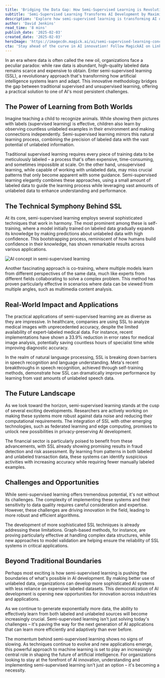 ```yaml
---
title: 'Bridging the Data Gap: How Semi-Supervised Learning is Revolutionizing AI Development'
subtitle: 'Semi-Supervised Learning Transforms AI Development by Maximizing Limited Data'
description: 'Explore how semi-supervised learning is transforming AI development by bridging the gap between supervised and unsupervised learning, maximizing the use of limited labeled data. Discover real-world applications in healthcare and finance, and learn about the impact on AI systems in various industries.'
author: 'David Jenkins'
read_time: '8 mins'
publish_date: '2025-02-03'
created_date: '2025-02-03'
heroImage: 'https://imagecdn.magick.ai/ai/semi-supervised-learning-concept.jpg'
cta: 'Stay ahead of the curve in AI innovation! Follow MagickAI on LinkedIn for cutting-edge insights into semi-supervised learning and other transformative AI technologies shaping our future.'
---
```


In an era where data is often called the new oil, organizations face a peculiar paradox: while raw data is abundant, high-quality labeled data remains scarce and expensive to obtain. Enter semi-supervised learning (SSL), a revolutionary approach that's transforming how artificial intelligence systems learn and adapt. This innovative methodology bridges the gap between traditional supervised and unsupervised learning, offering a practical solution to one of AI's most persistent challenges.

## The Power of Learning from Both Worlds

Imagine teaching a child to recognize animals. While showing them pictures with labels (supervised learning) is effective, children also learn by observing countless unlabeled examples in their environment and making connections independently. Semi-supervised learning mirrors this natural learning process, combining the precision of labeled data with the vast potential of unlabeled information.

Traditional supervised learning requires every piece of training data to be meticulously labeled – a process that's often expensive, time-consuming, and sometimes impossible at scale. On the other hand, unsupervised learning, while capable of working with unlabeled data, may miss crucial patterns that only become apparent with some guidance. Semi-supervised learning elegantly combines these approaches, using a small amount of labeled data to guide the learning process while leveraging vast amounts of unlabeled data to enhance understanding and performance.

## The Technical Symphony Behind SSL

At its core, semi-supervised learning employs several sophisticated techniques that work in harmony. The most prominent among these is self-training, where a model initially trained on labeled data gradually expands its knowledge by making predictions about unlabeled data with high confidence. This bootstrapping process, reminiscent of how humans build confidence in their knowledge, has shown remarkable results across various applications.

![AI concept in semi-supervised learning](https://i.magick.ai/PIXE/1738610750999_magick_img.webp)

Another fascinating approach is co-training, where multiple models learn from different perspectives of the same data, much like experts from different fields collaborating to solve a complex problem. This method has proven particularly effective in scenarios where data can be viewed from multiple angles, such as multimedia content analysis.

## Real-World Impact and Applications

The practical applications of semi-supervised learning are as diverse as they are impressive. In healthcare, companies are using SSL to analyze medical images with unprecedented accuracy, despite the limited availability of expert-labeled medical data. For instance, recent implementations have shown a 33.9% reduction in error rates for medical image analysis, potentially saving countless hours of specialist time while improving diagnostic accuracy.

In the realm of natural language processing, SSL is breaking down barriers in speech recognition and language understanding. Meta's recent breakthroughs in speech recognition, achieved through self-training methods, demonstrate how SSL can dramatically improve performance by learning from vast amounts of unlabeled speech data.

## The Future Landscape

As we look toward the horizon, semi-supervised learning stands at the cusp of several exciting developments. Researchers are actively working on making these systems more robust against data noise and reducing their computational requirements. The integration of SSL with other emerging technologies, such as federated learning and edge computing, promises to unlock new possibilities in privacy-preserving AI development.

The financial sector is particularly poised to benefit from these advancements, with SSL already showing promising results in fraud detection and risk assessment. By learning from patterns in both labeled and unlabeled transaction data, these systems can identify suspicious activities with increasing accuracy while requiring fewer manually labeled examples.

## Challenges and Opportunities

While semi-supervised learning offers tremendous potential, it's not without its challenges. The complexity of implementing these systems and their sensitivity to data quality requires careful consideration and expertise. However, these challenges are driving innovation in the field, leading to more robust and efficient algorithms.

The development of more sophisticated SSL techniques is already addressing these limitations. Graph-based methods, for instance, are proving particularly effective at handling complex data structures, while new approaches to model validation are helping ensure the reliability of SSL systems in critical applications.

## Beyond Traditional Boundaries

Perhaps most exciting is how semi-supervised learning is pushing the boundaries of what's possible in AI development. By making better use of unlabeled data, organizations can develop more sophisticated AI systems with less reliance on expensive labeled datasets. This democratization of AI development is opening new opportunities for innovation across industries and applications.

As we continue to generate exponentially more data, the ability to effectively learn from both labeled and unlabeled sources will become increasingly crucial. Semi-supervised learning isn't just solving today's challenges – it's paving the way for the next generation of AI applications that can learn more efficiently and adaptively than ever before.

The momentum behind semi-supervised learning shows no signs of slowing. As techniques continue to evolve and new applications emerge, this powerful approach to machine learning is set to play an increasingly central role in shaping the future of artificial intelligence. For organizations looking to stay at the forefront of AI innovation, understanding and implementing semi-supervised learning isn't just an option – it's becoming a necessity.